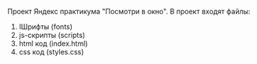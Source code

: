 Проект Яндекс практикума "Посмотри в окно".
В проект входят файлы:
1) IШрифты (fonts)
2) js-скрипты (scripts)
3) html код (index.html)
4) css код (styles.css)
